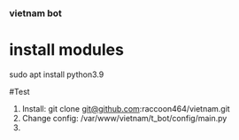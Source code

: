 ### vietnam bot
# install modules
sudo apt install python3.9


#Test
1. Install: git clone git@github.com:raccoon464/vietnam.git
2. Change config: /var/www/vietnam/t_bot/config/main.py
3. 
